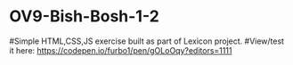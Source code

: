 # OV9-Bish-Bosh-1-2
#Simple HTML,CSS,JS exercise built as part of Lexicon project.
#View/test it here: https://codepen.io/furbo1/pen/gOLoOqy?editors=1111
